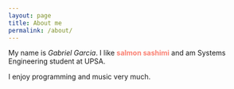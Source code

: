 ```yaml
---
layout: page
title: About me
permalink: /about/
---
```


My name is *Gabriel Garcia*. I like <strong style="color:salmon">salmon sashimi</strong>
and am Systems Engineering student at UPSA.

I enjoy programming and music very much.
